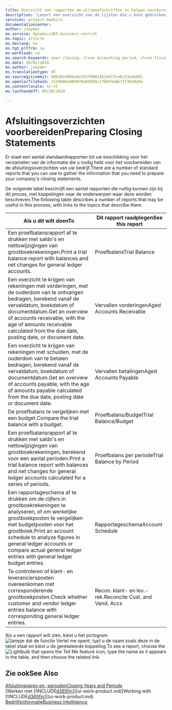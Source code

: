 ```yaml
---
title: Overzicht van rapporten om ultimoafschriften te helpen voorbereiden | Microsoft Docs
description: "Levert een overzicht van de lijsten die u kunt gebruiken om gegevens te verzamelen om de ultimoafschriften van uw bedrijf voor te bereiden wanneer het financiële jaar wordt gesloten."
services: project-madeira
documentationcenter: 
author: jswymer
ms.service: dynamics365-business-central
ms.topic: article
ms.devlang: na
ms.tgt_pltfrm: na
ms.workload: na
ms.search.keywords: year closing, close accounting period, close fiscal year, aging, creditor payments, vendor payments, assets, liabilities, equity, analysis, reporting, financial report, business intelligence, BI, Power Bi, KPI
ms.date: 10/01/2018
ms.author: jswymer
ms.translationtype: HT
ms.sourcegitcommit: 9dbd92409ba02281f008246194f3ce0c53e4e001
ms.openlocfilehash: 2129b0ea989076e69588c17b0f4a8e72f38a8a9a
ms.contentlocale: nl-nl
ms.lasthandoff: 09/28/2018

---
```

# <a name="preparing-closing-statements"></a><span data-ttu-id="6e46a-103">Afsluitingsoverzichten voorbereiden</span><span class="sxs-lookup"><span data-stu-id="6e46a-103">Preparing Closing Statements</span></span>
<span data-ttu-id="6e46a-104">Er staat een aantal standaardrapporten tot uw beschikking voor het verzamelen van de informatie die u nodig hebt voor het voorbereiden van de afsluitingsoverzichten van uw bedrijf.</span><span class="sxs-lookup"><span data-stu-id="6e46a-104">There are a number of standard reports that you can use to gather the information that you need to prepare your company's closing statements.</span></span>

<span data-ttu-id="6e46a-105">De volgende tabel beschrijft een aantal rapporten die nuttig kunnen zijn bij dit proces, met koppelingen naar de onderwerpen waar deze worden beschreven.</span><span class="sxs-lookup"><span data-stu-id="6e46a-105">The following table describes a number of reports that may be useful in this process, with links to the topics that describe them.</span></span>

| <span data-ttu-id="6e46a-106">Als u dit wilt doen</span><span class="sxs-lookup"><span data-stu-id="6e46a-106">To</span></span> | <span data-ttu-id="6e46a-107">Dit rapport raadplegen</span><span class="sxs-lookup"><span data-stu-id="6e46a-107">See this report</span></span> |
| --- | --- |
| <span data-ttu-id="6e46a-108">Een proefbalansrapport af te drukken met saldo's en nettowijzigingen van grootboekrekeningen.</span><span class="sxs-lookup"><span data-stu-id="6e46a-108">Print a trial balance report with balances and net changes for general ledger accounts.</span></span> |<span data-ttu-id="6e46a-109">Proefbalans</span><span class="sxs-lookup"><span data-stu-id="6e46a-109">Trial Balance</span></span> |
| <span data-ttu-id="6e46a-110">Een overzicht te krijgen van rekeningen met vorderingen, met de ouderdom van te ontvangen bedragen, berekend vanaf de vervaldatum, boekdatum of documentdatum.</span><span class="sxs-lookup"><span data-stu-id="6e46a-110">Get an overview of accounts receivable, with the age of amounts receivable calculated from the due date, posting date, or document date.</span></span> |<span data-ttu-id="6e46a-111">Vervallen vorderingen</span><span class="sxs-lookup"><span data-stu-id="6e46a-111">Aged Accounts Receivable</span></span> |
| <span data-ttu-id="6e46a-112">Een overzicht te krijgen van rekeningen met schulden, met de ouderdom van te betalen bedragen, berekend vanaf de vervaldatum, boekdatum of documentdatum.</span><span class="sxs-lookup"><span data-stu-id="6e46a-112">Get an overview of accounts payable, with the age of amounts payable calculated from the due date, posting date or document date.</span></span> |<span data-ttu-id="6e46a-113">Vervallen betalingen</span><span class="sxs-lookup"><span data-stu-id="6e46a-113">Aged Accounts Payable</span></span> |
| <span data-ttu-id="6e46a-114">De proefbalans te vergelijken met een budget.</span><span class="sxs-lookup"><span data-stu-id="6e46a-114">Compare the trial balance with a budget.</span></span> |<span data-ttu-id="6e46a-115">Proefbalans/Budget</span><span class="sxs-lookup"><span data-stu-id="6e46a-115">Trial Balance/Budget</span></span> |
| <span data-ttu-id="6e46a-116">Een proefbalansrapport af te drukken met saldo's en nettowijzigingen van grootboekrekeningen, berekend voor een aantal perioden.</span><span class="sxs-lookup"><span data-stu-id="6e46a-116">Print a trial balance report with balances and net changes for general ledger accounts calculated for a series of periods.</span></span> |<span data-ttu-id="6e46a-117">Proefbalans per periode</span><span class="sxs-lookup"><span data-stu-id="6e46a-117">Trial Balance by Period</span></span> |
| <span data-ttu-id="6e46a-118">Een rapportageschema af te drukken om de cijfers in grootboekrekeningen te analyseren, of om werkelijke grootboekposten te vergelijken met budgetposten voor het grootboek.</span><span class="sxs-lookup"><span data-stu-id="6e46a-118">Print an account schedule to analyze figures in general ledger accounts or compare actual general ledger entries with general ledger budget entries.</span></span> |<span data-ttu-id="6e46a-119">Rapportageschema</span><span class="sxs-lookup"><span data-stu-id="6e46a-119">Account Schedule</span></span> |
| <span data-ttu-id="6e46a-120">Te controleren of klant- en leveranciersposten overeenkomen met corresponderende grootboekposten.</span><span class="sxs-lookup"><span data-stu-id="6e46a-120">Check whether customer and vendor ledger entries balance with corresponding general ledger entries.</span></span> |<span data-ttu-id="6e46a-121">Recon. klant- en lev.-rek.</span><span class="sxs-lookup"><span data-stu-id="6e46a-121">Reconcile Cust. and Vend. Accs</span></span> |

<span data-ttu-id="6e46a-122">Als u een rapport wilt zien, kiest u het pictogram ![lampje dat de functie Vertel me opent](media/ui-search/search_small.png "Vertel me wat u wilt doen"), typt u de naam zoals deze in de tabel staat en kiest u de gerelateerde koppeling.</span><span class="sxs-lookup"><span data-stu-id="6e46a-122">To see a report, choose the ![Lightbulb that opens the Tell Me feature](media/ui-search/search_small.png "Tell me what you want to do") icon, type the name as it appears in the table, and then choose the related link.</span></span>

## <a name="see-also"></a><span data-ttu-id="6e46a-123">Zie ook</span><span class="sxs-lookup"><span data-stu-id="6e46a-123">See Also</span></span>
[<span data-ttu-id="6e46a-124">Afsluitingsjaren en -perioden</span><span class="sxs-lookup"><span data-stu-id="6e46a-124">Closing Years and Periods</span></span>](year-close-years-periods.md)  
<span data-ttu-id="6e46a-125">[Werken met [!INCLUDE[d365fin](includes/d365fin_md.md)]](ui-work-product.md)</span><span class="sxs-lookup"><span data-stu-id="6e46a-125">[Working with [!INCLUDE[d365fin](includes/d365fin_md.md)]](ui-work-product.md)</span></span>  
[<span data-ttu-id="6e46a-126">Bedrijfsinformatie</span><span class="sxs-lookup"><span data-stu-id="6e46a-126">Business Intelligence</span></span>](bi.md)

